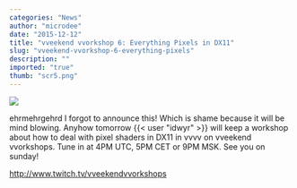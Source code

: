 ```yaml
---
categories: "News"
author: "microdee"
date: "2015-12-12"
title: "vveekend vvorkshop 6: Everything Pixels in DX11"
slug: "vveekend-vvorkshop-6-everything-pixels"
description: ""
imported: "true"
thumb: "scr5.png"
---
```



![](scr5.png) 

ehrmehrgehrd I forgot to announce this! Which is shame because it will be mind blowing. Anyhow tomorrow {{< user "idwyr" >}} will keep a workshop about how to deal with pixel shaders in DX11 in vvvv on vveekend vvorkshops. Tune in at 4PM UTC, 5PM CET or 9PM MSK. See you on sunday!

<http://www.twitch.tv/vveekendvvorkshops>